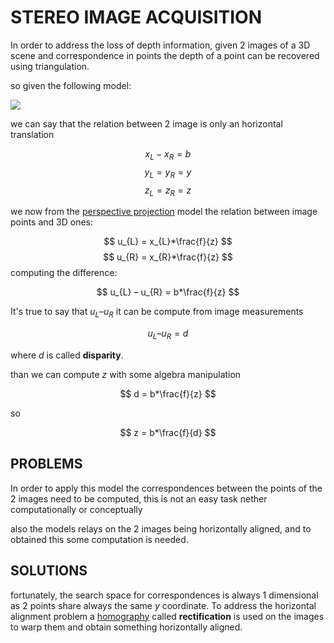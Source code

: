 # STEREO IMAGE ACQUISITION

In order to address the loss of depth information, given 2 images of a 3D scene and correspondence in points the depth of a point can be recovered using triangulation.

so given the following model:

![](Pasted%20image%2020240221203033.png)

we can say that the relation between 2 image is only an horizontal translation 

$$
x_{L} - x_{R} = b
$$
$$
y_{L} = y_{R}= y
$$
$$
z_{L} = z_{R} = z
$$

we now from the [perspective projection](PERSPECTIVE%20PROJECTION.md) model the relation between image points and 3D ones:

$$
u_{L} = x_{L}*\frac{f}{z}
$$
$$
u_{R} = x_{R}*\frac{f}{z}
$$
computing the difference:

$$
u_{L} – u_{R} = b*\frac{f}{z}
$$

It's true to say that $u_{L} – u_{R}$ it can be compute from image measurements

$$
u_{L} – u_{R} = d
$$

where $d$ is called **disparity**.

than we can compute $z$ with some algebra manipulation 

$$
d = b*\frac{f}{z}
$$

so

$$
z = b*\frac{f}{d}  
$$

## PROBLEMS

In order to apply this model the correspondences between the points of the 2 images need to be computed, this is not an easy task nether computationally or conceptually

also the models relays on the 2 images being horizontally aligned, and to obtained this some computation is needed.

## SOLUTIONS 

fortunately, the search space for correspondences is always 1 dimensional as 2 points share always the same $y$ coordinate.
To address the horizontal alignment problem a [homography](HOMOGRAPHY.md) called **rectification** is used on the images to warp them and obtain something horizontally aligned.